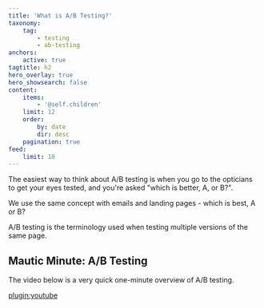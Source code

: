 ```yaml
---
title: 'What is A/B Testing?'
taxonomy:
    tag:
        - testing
        - ab-testing
anchors:
    active: true
tagtitle: h2
hero_overlay: true
hero_showsearch: false
content:
    items:
        - '@self.children'
    limit: 12
    order:
        by: date
        dir: desc
    pagination: true
feed:
    limit: 10
---
```


The easiest way to think about A/B testing is when you go to the opticians to get your eyes tested, and you're asked "which is better, A, or B?".

We use the same concept with emails and landing pages - which is best, A or B?

A/B testing is the terminology used when testing multiple versions of the same page.

## Mautic Minute: A/B Testing

The video below is a very quick one-minute overview of A/B testing.

[plugin:youtube](https://www.youtube.com/watch?v=KjBf5nqY_gY)
